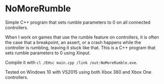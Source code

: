 # NoMoreRumble
Simple C++ program that sets rumble parameters to 0 on all connected controllers.

When I work on games that use the rumble feature on controllers, it is often the case that a breakpoint, an assert, or a crash happens while the controller is rumbling, leaving it stuck like that. This is a C++ program that sets rumble parameters to 0 using Xinput.

Compile it with `cl /EHsc main.cpp /link /out:NoMoreRumble.exe`.

Tested on Windows 10 with VS2015 using both Xbox 360 and Xbox One controllers.
